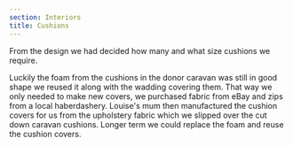 ```yaml
---
section: Interiors
title: Cushions
---
```


From the design we had decided how many and what size cushions we require. 

<div class="flickrslideshow" data-ids="[6869288837, 6869288175, 6869288083, 6869288001]">
</div>

Luckily the foam from the cushions in the donor caravan was still in good shape we reused it along with the wadding covering them. That way we only needed to make new covers, we purchased fabric from eBay and zips from a local haberdashery. Louise's mum then manufactured the cushion covers for us from the upholstery fabric which we slipped over the cut down caravan cushions. Longer term we could replace the foam and reuse the cushion covers. 

<div class="flickrslideshow" data-ids="[908198695,909063652,1197042103,1197945504,1197095859,2452313595]">
</div>